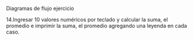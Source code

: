 Diagramas de flujo ejercicio

14.Ingresar 10 valores numéricos por teclado y calcular la suma, el promedio
e imprimir la suma, el promedio agregando una leyenda en cada caso.
